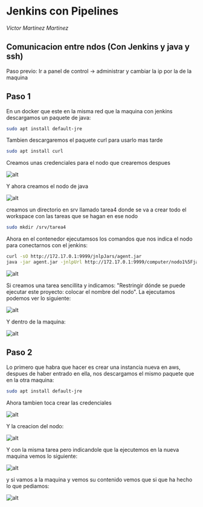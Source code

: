 # Jenkins con Pipelines
*Victor Martinez Martinez*

Comunicacion entre ndos (Con Jenkins y java y ssh)
---

Paso previo:
Ir a panel de control -> administrar y cambiar la ip por la de la maquina

## Paso 1
En un docker que este en la misma red que la maquina con jenkins descargamos un paquete de java:

```bash
sudo apt install default-jre
```

Tambien descargaremos el paquete curl para usarlo mas tarde

```bash
sudo apt install curl
```

Creamos unas credenciales para el nodo que crearemos despues

![alt](./img/credenciales.png)

Y ahora creamos el nodo de java

![alt](./img/creacion_nodo1.png)

creamos un directorio en srv llamado tarea4 donde se va a crear todo el workspace con las tareas que se hagan en ese nodo

```bash
sudo mkdir /srv/tarea4
```
Ahora en el contenedor ejecutamsos los comandos que nos indica el nodo para conectarnos con el jenkins:

```bash
curl -sO http://172.17.0.1:9999/jnlpJars/agent.jar
java -jar agent.jar -jnlpUrl http://172.17.0.1:9999/computer/nodo1%5Fjava/jenkins-agent.jnlp -secret ea6c79817641b10269e54bf74c11bd4a1c3fc7bb7b4ceebd51954a8931c25d85 -workDir "/srv/tarea4"
```

![alt](./img/java_conectado.png)

Si creamos una tarea sencillita y indicamos: "Restringir dónde se puede ejecutar este proyecto: colocar el nombre del nodo". La ejecutamos podemos ver lo siguiente:

![alt](./img/comprobacion1.png)

Y dentro de la maquina:

![alt](./img/comprobacion2.png)


## Paso 2

Lo primero que habra que hacer es crear una instancia nueva en aws, despues de haber entrado en ella, nos descargamos el mismo paquete que en la otra maquina:

```bash
sudo apt install default-jre
```

Ahora tambien toca crear las credenciales

![alt](./img/credenciales2.png)

Y la creacion del nodo:

![alt](./img/ndo2.png)

Y con la misma tarea pero indicandole que la ejecutemos en la nueva maquina vemos lo siguiente:

![alt](./img/funciona_ssh.png)

y si vamos a la maquina y vemos su contenido vemos que si que ha hecho lo que pediamos:


![alt](./img/final.png)




